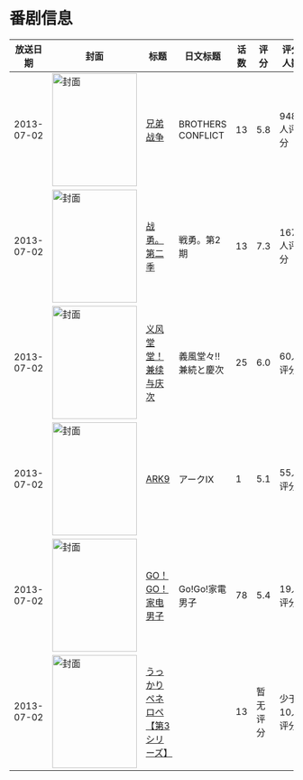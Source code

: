# 番剧信息

|放送日期|封面|标题|日文标题|话数|评分|评分人数|
|---|---|---|---|---|---|---|
|2013-07-02|<img src="//lain.bgm.tv/pic/cover/c/df/5a/68730_7HML2.jpg" alt="封面" style="width:150px;height:200px;object-fit:cover;">|[兄弟战争](https://bangumi.tv/subject/68730)|BROTHERS CONFLICT|13|5.8|948人评分|
|2013-07-02|<img src="//lain.bgm.tv/pic/cover/c/a6/00/69165_818aa.jpg" alt="封面" style="width:150px;height:200px;object-fit:cover;">|[战勇。第二季](https://bangumi.tv/subject/69165)|戦勇。第2期|13|7.3|1670人评分|
|2013-07-02|<img src="//lain.bgm.tv/pic/cover/c/5f/04/74640_EFauF.jpg" alt="封面" style="width:150px;height:200px;object-fit:cover;">|[义风堂堂！兼续与庆次](https://bangumi.tv/subject/74640)|義風堂々!! 兼続と慶次|25|6.0|60人评分|
|2013-07-02|<img src="//lain.bgm.tv/pic/cover/c/bf/d5/77608_0JHwl.jpg" alt="封面" style="width:150px;height:200px;object-fit:cover;">|[ARK9](https://bangumi.tv/subject/77608)|アークⅨ|1|5.1|55人评分|
|2013-07-02|<img src="//lain.bgm.tv/pic/cover/c/ab/87/78032_I6uQq.jpg" alt="封面" style="width:150px;height:200px;object-fit:cover;">|[GO！GO！家电男子](https://bangumi.tv/subject/78032)|Go!Go!家電男子|78|5.4|19人评分|
|2013-07-02|<img src="//lain.bgm.tv/pic/cover/c/0f/c1/309236_x2LvV.jpg" alt="封面" style="width:150px;height:200px;object-fit:cover;">|[うっかりペネロペ 【第3シリーズ】](https://bangumi.tv/subject/309236)||13|暂无评分|少于10人评分|
